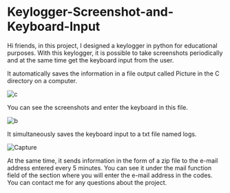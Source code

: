 # Keylogger-Screenshot-and-Keyboard-Input
Hi friends, in this project, I designed a keylogger in python for educational purposes.
With this keylogger, it is possible to take screenshots periodically and at the same time get the keyboard input from the user.


It automatically saves the information in a file output called Picture in the C directory on a computer.

![c](https://user-images.githubusercontent.com/100594545/215270319-067e7151-2c62-416d-9702-d6fb14e8c85c.PNG)


You can see the screenshots and enter the keyboard in this file.

![b](https://user-images.githubusercontent.com/100594545/215270550-2f78cec6-4d15-4703-a46a-dd9e64309250.PNG)


It simultaneously saves the keyboard input to a txt file named logs.

![Capture](https://user-images.githubusercontent.com/100594545/215270552-21e34356-816c-4f30-be26-e88b173d98b8.PNG)


At the same time, it sends information in the form of a zip file to the e-mail address entered every 5 minutes.
You can see it under the mail function field of the section where you will enter the e-mail address in the codes.
You can contact me for any questions about the project.
